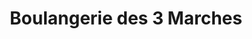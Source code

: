 ---
title: "Boulangerie des 3 Marches"
url: /montataire/boulangerie-des-3-marches/
shop: boulangerie
---